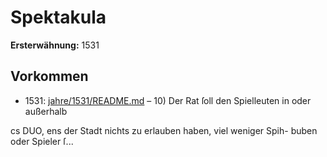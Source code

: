 # Spektakula

**Ersterwähnung:** 1531

## Vorkommen
- 1531: [jahre/1531/README.md](../jahre/1531/README.md) – 10) Der Rat ſoll den Spielleuten in oder außerhalb


cs DUO, ens
der Stadt nichts zu erlauben haben, viel weniger Spih-
buben oder Spieler ſ...

